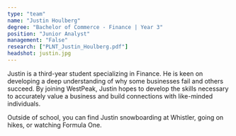 ```yaml
---
type: "team"
name: "Justin Houlberg"
degree: "Bachelor of Commerce - Finance | Year 3"
position: "Junior Analyst"
management: "False"
research: ["PLNT_Justin_Houlberg.pdf"]
headshot: justin.jpg
---
```


Justin is a third-year student specializing in Finance. He is keen on developing a deep understanding of why some businesses fail and others succeed. By joining WestPeak, Justin hopes to develop the skills necessary to accurately value a business and build connections with like-minded individuals.

Outside of school, you can find Justin snowboarding at Whistler, going on hikes, or watching Formula One.
